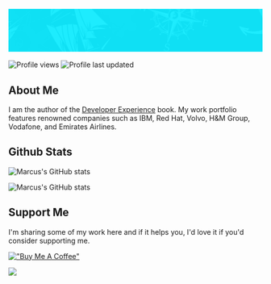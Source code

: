 
![linkedin cover](assets/cover.jpg)

![Profile views](https://komarev.com/ghpvc/?username=mvmaestri&color=green&base=124)
![Profile last updated](https://img.shields.io/github/last-commit/dx-book/platform/main?label=Last%20updated&style=flat)
</div>

## About Me

I am the author of the [Developer Experience](https://dx-book.com?utm_source=maestri.se&utm_medium=website&utm_campaign=home) book. My work portfolio features renowned companies such as IBM, Red Hat, Volvo, H&M Group, Vodafone, and Emirates Airlines.

## Github Stats

![Marcus's GitHub stats](https://github-readme-stats.vercel.app/api?username=mvmaestri&show_icons=true&hide_rank=true)

![Marcus's GitHub stats](https://github-readme-stats.vercel.app/api/top-langs/?username=mvmaestri&layout=compact)

<!-- [![Readme Card](https://github-readme-stats.vercel.app/api/pin/?username=dx-book&repo=platform&show_owner=true)](https://github.com/dx-book/platform) -->

## Support Me
I'm sharing some of my work here and if it helps you, I'd love it if you'd consider supporting me.

[!["Buy Me A Coffee"](https://www.buymeacoffee.com/assets/img/guidelines/download-assets-sm-1.svg)](https://www.buymeacoffee.com/mmaestri)

![](https://hit.yhype.me/github/profile?user_id=3619160)